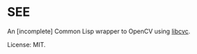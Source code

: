# SEE

An [incomplete] Common Lisp wrapper to OpenCV using [libcvc](https://github.com/mikeivanov/libcvc).

License: MIT.
